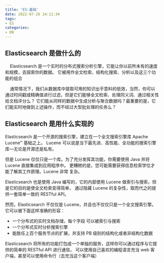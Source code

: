 ```yaml
---
title: 'ES:基础'
date: 2022-07-26 14:11:34
tags:
- ES
categories:
- DB
---
```


## Elasticsearch  是做什么的

&nbsp;&nbsp;&nbsp;&nbsp;Elasticsearch 是一个实时的分布式搜索分析引擎，它能让你以前所未有的速度和规模，去探索你的数据。 它被用作全文检索、结构化搜索、分析以及这三个功能的组合

&nbsp;&nbsp;&nbsp;&nbsp;通常情况下，我们从数据库中提取可用的知识出乎意料的低效，当然，你可以通过时间戳或精确值进行过滤，但是它们能够全文检索、处理同义词、通过相关性给文档评分么？ 它们能从同样的数据中生成分析与聚合数据吗？最重要的是，它们能实时地做到上述操作，而不经过大型批处理的任务么？

## Elasticsearch  是用什么实现的

Elasticsearch 是一个开源的搜索引擎，建立在一个全文搜索引擎库 Apache Lucene™ 基础之上。 Lucene 可以说是当下最先进、高性能、全功能的搜索引擎库—​无论是开源还是私有。

但是 Lucene 仅仅只是一个库。为了充分发挥其功能，你需要使用 Java 并将 Lucene 直接集成到应用程序中。 更糟糕的是，您可能需要获得信息检索学位才能了解其工作原理。Lucene 非常 复杂。

Elasticsearch 也是使用 Java 编写的，它的内部使用 Lucene 做索引与搜索，但是它的目的是使全文检索变得简单， 通过隐藏 Lucene 的复杂性，取而代之的提供一套简单一致的 RESTful API。

然而，Elasticsearch 不仅仅是 Lucene，并且也不仅仅只是一个全文搜索引擎。 它可以被下面这样准确的形容：

* 一个分布式的实时文档存储，每个字段 可以被索引与搜索
* 一个分布式实时分析搜索引擎
* 能胜任上百个服务节点的扩展，并支持 PB 级别的结构化或者非结构化数据

Elasticsearch 将所有的功能打包成一个单独的服务，这样你可以通过程序与它提供的简单的 RESTful API 进行通信， 可以使用自己喜欢的编程语言充当 web 客户端，甚至可以使用命令行（去充当这个客户端）